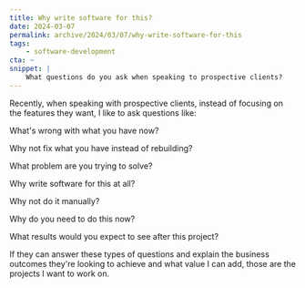 ```yaml
---
title: Why write software for this?
date: 2024-03-07
permalink: archive/2024/03/07/why-write-software-for-this
tags:
    - software-development
cta: ~
snippet: |
    What questions do you ask when speaking to prospective clients?
---
```


Recently, when speaking with prospective clients, instead of focusing on the features they want, I like to ask questions like:

What's wrong with what you have now?

Why not fix what you have instead of rebuilding?

What problem are you trying to solve?

Why write software for this at all?

Why not do it manually?

Why do you need to do this now?

What results would you expect to see after this project?

If they can answer these types of questions and explain the business outcomes they're looking to achieve and what value I can add, those are the projects I want to work on.
